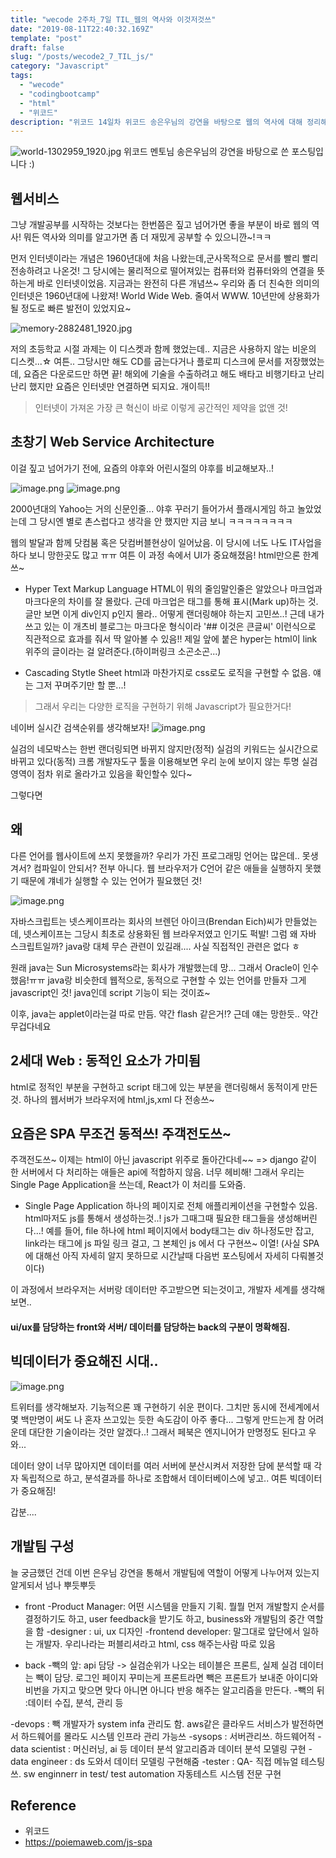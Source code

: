 ```yaml
---
title: "wecode 2주차_7일 TIL_웹의 역사와 이것저것쓰"
date: "2019-08-11T22:40:32.169Z"
template: "post"  
draft: false
slug: "/posts/wecode2_7_TIL_js/"
category: "Javascript"
tags:
  - "wecode"
  - "codingbootcamp"
  - "html"
  - "위코드"
description: "위코드 14일차 위코드 송은우님의 강연을 바탕으로 웹의 역사에 대해 정리해보았다!"
---
```


![world-1302959_1920.jpg](https://images.velog.io/post-images/dooreplay/4abe4cd0-bc28-11e9-891f-a7a04360ad5c/world-13029591920.jpg)
위코드 멘토님 송은우님의 강연을 바탕으로 쓴 포스팅입니다 :)


## 웹서비스

그냥 개발공부를 시작하는 것보다는 한번쯤은 짚고 넘어가면 좋을 부분이 바로 웹의 역사! 뭐든 역사와 의미를 알고가면 좀 더 재밌게 공부할 수 있으니깐~!ㅋㅋ

먼저 인터넷이라는 개념은 1960년대에 처음 나왔는데,군사목적으로 문서를 빨리 빨리 전송하려고 나온것! 그 당시에는 물리적으로 떨어져있는 컴퓨터와 컴퓨터와의 연결을 뜻하는게 바로 인터넷이었음. 지금과는 완전히 다른 개념쓰~ 
우리와 좀 더 친숙한 의미의 인터넷은 1960년대에 나왔져! World Wide Web. 줄여서 WWW. 10년만에 상용화가 될 정도로 빠른 발전이 있었지요~


![memory-2882481_1920.jpg](https://images.velog.io/post-images/dooreplay/8c81dcc0-bc2a-11e9-8397-2b5ddb762b18/memory-28824811920.jpg)

저의 초등학교 시절 과제는 이 디스켓과 함께 했었는데.. 지금은 사용하지 않는 비운의 디스켓...☆ 여튼.. 그당시만 해도 CD를 굽는다거나 플로피 디스크에 문서를 저장했었는데, 요즘은 다운로드만 하면 끝! 해외에 기술을 수출하려고 해도 배타고 비행기타고 난리난리 했지만 요즘은 인터넷만 연결하면 되지요. 개이득!!


> 인터넷이 가져온 가장 큰 혁신이 바로 이렇게 공간적인 제약을 없앤 것!



## 초창기 Web Service Architecture

이걸 짚고 넘어가기 전에, 요즘의 야후와 어린시절의 야후를 비교해보자..!


![image.png](https://images.velog.io/post-images/dooreplay/77e2f910-bc2b-11e9-8397-2b5ddb762b18/image.png)
![image.png](https://images.velog.io/post-images/dooreplay/42f18190-bc2b-11e9-877b-2fffbf6a152c/image.png)

2000년대의 Yahoo는 거의 신문인줄... 야후 꾸러기 들어가서 플래시게임 하고 놀았었는데 그 당시엔 별로 촌스럽다고 생각을 안 했지만 지금 보니 ㅋㅋㅋㅋㅋㅋㅋㅋ

웹의 발달과 함께 닷컴붐 혹은 닷컴버블현상이 일어났음. 이 당시에 너도 나도 IT사업을 하다 보니 망한곳도 많고 ㅠㅠ 여튼 이 과정 속에서 UI가 중요해졌음! html만으론 한계쓰~

* Hyper Text Markup Language
HTML이 뭐의 줄임말인줄은 알았으나 마크업과 마크다운의 차이를 잘 몰랐다. 근데 마크업은 태그를 통해 표시(Mark up)하는 것. 글만 보면 이게 div인지 p인지 몰라.. 어떻게 랜더링해야 하는지 고민쓰..! 근데 내가 쓰고 있는 이 개츠비 블로그는 마크다운 형식이라 '## 이것은 큰글씨' 이런식으로 직관적으로 효과를 줘서 딱 알아볼 수 있음!! 제일 앞에 붙은 hyper는 html이 link 위주의 글이라는 걸 알려준다.(하이퍼링크 소곤소곤...)

* Cascading Stytle Sheet
html과 마찬가지로 css로도 로직을 구현할 수 없음. 얘는 그저 꾸며주기만 할 뿐...!

> 그래서 우리는 다양한 로직을 구현하기 위해 Javascript가 필요한거다!

네이버 실시간 검색순위를 생각해보자!
![image.png](https://images.velog.io/post-images/dooreplay/7a2a37b0-bc30-11e9-8397-2b5ddb762b18/image.png)

실검의 네모박스는 한번 랜더링되면 바뀌지 않지만(정적)
실검의 키워드는 실시간으로 바뀌고 있다(동적) 크롬 개발자도구 툴을 이용해보면 우리 눈에 보이지 않는 투명 실검영역이 점차 위로 올라가고 있음을 확인할수 있다~


그렇다면 
## 왜
다른 언어를 웹사이트에 쓰지 못했을까? 우리가 가진 프로그래밍 언어는 많은데..
못생겨서? 컴파일이 안되서? 전부 아니다. 웹 브라우저가 C언어 같은 애들을 실행하지 못했기 때문에 걔네가 실행할 수 있는 언어가 필요했던 것!



![image.png](https://images.velog.io/post-images/dooreplay/ff9d45e0-bc30-11e9-8397-2b5ddb762b18/image.png)

자바스크립트는 넷스케이프라는 회사의 브렌던 아이크(Brendan Eich)씨가 만들었는데, 넷스케이프는 그당시 최초로 상용화된 웹 브라우저였고 인기도 퍽발! 그럼 왜 자바 스크립트일까? java랑 대체 무슨 관련이 있길래.... 사실 직접적인 관련은 없다 ㅎ

원래 java는 Sun Microsystems라는 회사가 개발했는데 망... 그래서 Oracle이 인수했음!ㅠㅠ java랑 비슷한데 웹적으로, 동적으로 구현할 수 있는 언어를 만들자 그게 javascript인 것! java인데 script 기능이 되는 것이죠~

이후, java는 applet이라는걸 따로 만듬. 약간 flash 같은거!? 근데 얘는 망한듯.. 약간 무겁다네요


## 2세대 Web : 동적인 요소가 가미됨
html로 정적인 부분을 구현하고 script 태그에 있는 부분을 랜더링해서 동적이게 만든 것. 하나의 웹서버가 브라우저에 html,js,xml 다 전송쓰~ 


## 요즘은 SPA 무조건 동적쓰! 주객전도쓰~ 
주객전도쓰~ 이제는 html이 아닌 javascript 위주로 돌아간다네~~ 
=> django 같이 한 서버에서 다 처리하는 애들은 api에 적합하지 않음. 너무 헤비해! 그래서 우리는 Single Page Application을 쓰는데, React가 이 처리를 도와줌.

* Single Page Application
하나의 페이지로 전체 애플리케이션을 구현할수 있음. html마저도 js를 통해서 생성하는것..! js가 그때그때 필요한 태그들을 생성해버린다...! 예를 들어, file 하나에 html 페이지에서 body태그는 div 하나정도만 잡고, link라는 태그에 js 파일 링크 걸고, 그 본체인 js 에서 다 구현쓰~ 이열! (사실 SPA에 대해선 아직 자세히 알지 못하므로 시간날때 다음번 포스팅에서 자세히 다뤄볼것이다)

이 과정에서 브라우저는 서버랑 데이터만 주고받으면 되는것이고, 개발자 세계를 생각해보면..
#### ui/ux를 담당하는 front와 서버/ 데이터를 담당하는 back의 구분이 명확해짐.


## 빅데이터가 중요해진 시대..

![image.png](https://images.velog.io/post-images/dooreplay/31eff270-bc38-11e9-a402-4726289e189d/image.png)

트위터를 생각해보자. 기능적으론 꽤 구현하기 쉬운 편이다. 그치만 동시에 전세계에서 몇 백만명이 써도 나 혼자 쓰고있는 듯한 속도감이 아주 좋다... 그렇게 만드는게 참 어려운데 대단한 기술이라는 것만 알겠다..! 그래서 페북은 엔지니어가 만명정도 된다고 우와...

데이터 양이 너무 많아지면 데이터를 여러 서버에 분산시켜서 저장한 담에 분석할 때 각자 독립적으로 하고, 분석결과를 하나로 조합해서 데이터베이스에 넣고.. 여튼 빅데이터가 중요해짐!

갑분....
## 개발팀 구성
늘 궁금했던 건데 이번 은우님 강연을 통해서 개발팀에 역할이 어떻게 나누어져 있는지 알게되서 넘나 뿌듯뿌듯

* front
-Product Manager: 어떤 시스템을 만들지 기획. 뭘뭘 먼저 개발할지 순서를 결정하기도 하고, user feedback을 받기도 하고, business와 개발팀의 중간 역할을 함
-designer : ui, ux 디자인
-frontend developer: 말그대로 앞단에서 일하는 개발자. 우리나라는 퍼블리셔라고 html, css 해주는사람 따로 있음

* back
-빽의 앞: api 담당 -> 실검순위가 나오는 테이블은 프론트, 실제 실검 데이터는 빽이 담당. 로그인 페이지 꾸미는게 프론트라면 빽은 프론트가 보내준 아이디와 비번을 가지고 맞으면 맞다 아니면 아니다 반응 해주는 알고리즘을 만든다. 
-빽의 뒤 :데이터 수집, 분석, 관리 등

-devops : 빽 개발자가 system infa 관리도 함. aws같은 클라우드 서비스가 발전하면서 하드웨어를 몰라도 시스템 인프라 관리 가능쓰
-sysops : 서버관리쓰. 하드웨어적
-data scientist : 머신러닝, ai 등 데이터 분석 알고리즘과 데이터 분석 모델링 구현
-data engineer : ds 도와서 데이터 모델링 구현해줌
-tester : QA- 직접 메뉴얼 테스팅쓰. sw enginnerr in test/ test automation 자동테스트 시스템 전문 구현




## Reference
- 위코드
- https://poiemaweb.com/js-spa